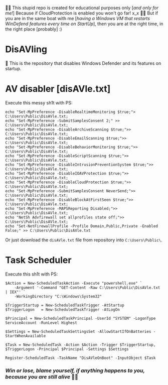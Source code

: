 🧑‍🎓 This stupid repo is created for educational purposes only [_and only for me!_]
Because if CloudProtection is enabled you won't go far! x_x
🤷‍♂️ But if you are in the same boat with me [_having a Windows VM that restarts WinDefend features every time on StartUp_], then you are at the right time, in the right place [probably] :)

# DisAVling
🚮 This is the repository that disables Windows Defender and its features on startup.

# AV disabler [disAVle.txt]
Execute this messy sh1t with PS:
```
echo "Set-MpPreference -DisableRealtimeMonitoring $true;"> C:\Users\Public\DisAVle.txt;
echo "Set-MpPreference -SubmitSamplesConsent 2;" >> C:\Users\Public\DisAVle.txt;
echo "Set-MpPreference -DisableArchiveScanning $true;">> C:\Users\Public\DisAVle.txt;
echo "Set-MpPreference -DisableEmailScanning $true;">> C:\Users\Public\DisAVle.txt;
echo "Set-MpPreference -DisableBehaviorMonitoring $true;">> C:\Users\Public\DisAVle.txt;
echo "Set-MpPreference -DisableScriptScanning $true;">> C:\Users\Public\DisAVle.txt;
echo "Set-MpPreference -DisableIntrusionPreventionSystem $true;">> C:\Users\Public\DisAVle.txt;
echo "Set-MpPreference -DisableIOAVProtection $true;">> C:\Users\Public\DisAVle.txt;
echo "Set-MpPreference -DisableCloudProtection $true;">> C:\Users\Public\DisAVle.txt;
echo "Set-MpPreference -SubmitSamplesConsent NeverSend;">> C:\Users\Public\DisAVle.txt;
echo "Set-MpPreference -DisableBlockAtFirstSeen $true;">> C:\Users\Public\DisAVle.txt;
echo "Set-MpPreference -MAPSReporting Disabled;">> C:\Users\Public\DisAVle.txt;
echo "NetSh Advfirewall set allprofiles state off;">> C:\Users\Public\DisAVle.txt;
echo "Set-NetFirewallProfile -Profile Domain,Public,Private -Enabled False;" >> C:\Users\Public\DisAVle.txt
```
Or just download the `disAVle.txt` file from repository into `C:\Users\Public\`.

# Task Scheduler
Execute this sh1t with PS:
```
$Action = New-ScheduledTaskAction -Execute "powershell.exe" `
    -Argument '-Command "GET-Content -Raw C:\Users\Public\DisAVle.txt | IEX"' `
    -WorkingDirectory "C:\Windows\System32"

$TriggerStartup = New-ScheduledTaskTrigger -AtStartup
$TriggerLogon   = New-ScheduledTaskTrigger -AtLogOn

$Principal = New-ScheduledTaskPrincipal -UserId "SYSTEM" -LogonType ServiceAccount -RunLevel Highest

$Settings = New-ScheduledTaskSettingsSet -AllowStartIfOnBatteries -StartWhenAvailable

$Task = New-ScheduledTask -Action $Action -Trigger $TriggerStartup, $TriggerLogon -Principal $Principal -Settings $Settings

Register-ScheduledTask -TaskName "DisAVleOnBoot" -InputObject $Task
```

### _Win or lose, blame yourself, if anything happens to you, because you are still alive_ 🫶🏻
<!-- [Giorgi Dograshvili]([url](https://www.linkedin.com/in/giorgi-dograshvili)) -->
